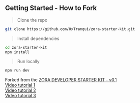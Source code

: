 ## Getting Started - How to Fork
> Clone the repo
```bash
git clone https://github.com/0xTranqui/zora-starter-kit.git
```
> Install dependencies
```bash
cd zora-starter-kit
npm install
```
> Run locally
```bash
npm run dev
```

Forked from the [ZORA DEVELOPER STARTER KIT - v0.1](https://github.com/0xTranqui/zora-starter-kit)\
[Video tutorial 1](https://www.loom.com/share/b29660f159ab498f858e46830a64ae52)\
[Video tutorial 2](https://www.loom.com/share/78ceddea86894eed9442f635cc6433b5)\
[Video tutorial 3](https://www.loom.com/share/05ebcbda8ea34a9e973ea82e327a85a0)
